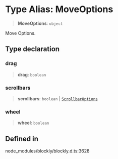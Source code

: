 # Type Alias: MoveOptions

> **MoveOptions**: `object`

Move Options.

## Type declaration

### drag

> **drag**: `boolean`

### scrollbars

> **scrollbars**: `boolean` \| [`ScrollbarOptions`](ScrollbarOptions.md)

### wheel

> **wheel**: `boolean`

## Defined in

node_modules/blockly/blockly.d.ts:3628
